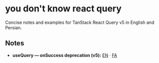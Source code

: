 # you don't know react query

Concise notes and examples for TanStack React Query v5 in English and Persian.

## Notes

- **useQuery — onSuccess deprecation (v5):** [EN](./docs/usequery-on-success-deprecation/en.md) · [FA](./docs/usequery-on-success-deprecation/fa.md)
